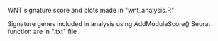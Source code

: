 WNT signature score and plots made in "wnt_analysis.R"

Signature genes included in analysis using AddModuleScore() Seurat function are in ".txt" file

